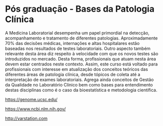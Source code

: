 # Pós graduação - Bases da Patologia Clínica

A Medicina Laboratorial desempenha um papel primordial na detecção, acompanhamento e tratamento de diferentes patologias. Aproximadamente 70% das decisões médicas, internações e altas hospitalares estão baseadas nos resultados de testes laboratoriais. Outro aspecto também relevante desta área diz respeito à velocidade com que os novos testes são introduzidos no mercado. Desta forma, profissionais que atuam nesta área devem estar centrados neste contexto. Assim, este curso está voltado para profissionais com interesse em atualização dos conceitos teóricos das diferentes áreas de patologia clínica, desde tópicos de coleta até a interpretação de exames laboratoriais. Agrega ainda conceitos de Gestão da Qualidade no Laboratório Clínico bem como bases para entendimento destas disciplinas como é o caso da bioestatística e metodologia científica.

https://genome.ucsc.edu/

https://www.ncbi.nlm.nih.gov/

http://varstation.com
